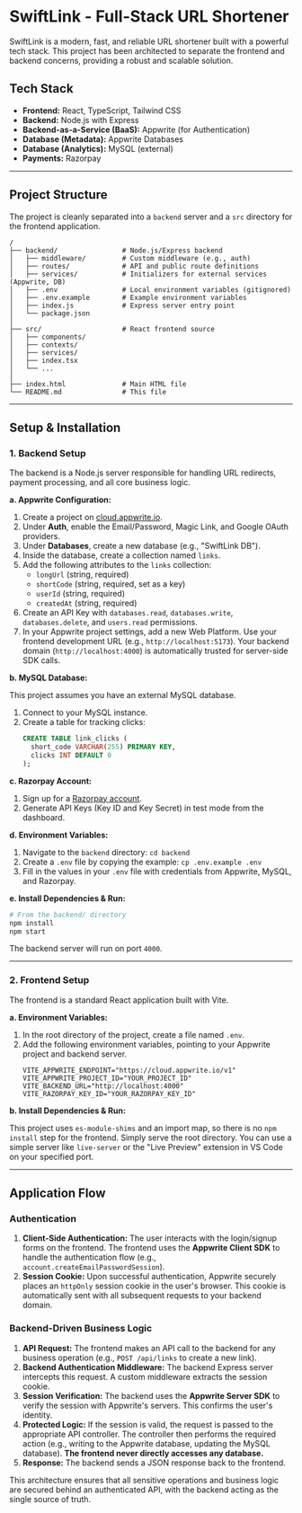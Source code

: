 # SwiftLink - Full-Stack URL Shortener

SwiftLink is a modern, fast, and reliable URL shortener built with a powerful tech stack. This project has been architected to separate the frontend and backend concerns, providing a robust and scalable solution.

## Tech Stack

- **Frontend:** React, TypeScript, Tailwind CSS
- **Backend:** Node.js with Express
- **Backend-as-a-Service (BaaS):** Appwrite (for Authentication)
- **Database (Metadata):** Appwrite Databases
- **Database (Analytics):** MySQL (external)
- **Payments:** Razorpay

---

## Project Structure

The project is cleanly separated into a `backend` server and a `src` directory for the frontend application.

```
/
├── backend/                # Node.js/Express backend
│   ├── middleware/         # Custom middleware (e.g., auth)
│   ├── routes/             # API and public route definitions
│   ├── services/           # Initializers for external services (Appwrite, DB)
│   ├── .env                # Local environment variables (gitignored)
│   ├── .env.example        # Example environment variables
│   ├── index.js            # Express server entry point
│   └── package.json
│
├── src/                    # React frontend source
│   ├── components/
│   ├── contexts/
│   ├── services/
│   ├── index.tsx
│   └── ...
│
├── index.html              # Main HTML file
└── README.md               # This file
```

---

## Setup & Installation

### 1. Backend Setup

The backend is a Node.js server responsible for handling URL redirects, payment processing, and all core business logic.

**a. Appwrite Configuration:**

1.  Create a project on [cloud.appwrite.io](https://cloud.appwrite.io).
2.  Under **Auth**, enable the Email/Password, Magic Link, and Google OAuth providers.
3.  Under **Databases**, create a new database (e.g., "SwiftLink DB").
4.  Inside the database, create a collection named `links`.
5.  Add the following attributes to the `links` collection:
    - `longUrl` (string, required)
    - `shortCode` (string, required, set as a key)
    - `userId` (string, required)
    - `createdAt` (string, required)
6.  Create an API Key with `databases.read`, `databases.write`, `databases.delete`, and `users.read` permissions.
7.  In your Appwrite project settings, add a new Web Platform. Use your frontend development URL (e.g., `http://localhost:5173`). Your backend domain (`http://localhost:4000`) is automatically trusted for server-side SDK calls.

**b. MySQL Database:**

This project assumes you have an external MySQL database.
1.  Connect to your MySQL instance.
2.  Create a table for tracking clicks:
    ```sql
    CREATE TABLE link_clicks (
      short_code VARCHAR(255) PRIMARY KEY,
      clicks INT DEFAULT 0
    );
    ```

**c. Razorpay Account:**

1.  Sign up for a [Razorpay account](https://razorpay.com/).
2.  Generate API Keys (Key ID and Key Secret) in test mode from the dashboard.

**d. Environment Variables:**

1.  Navigate to the `backend` directory: `cd backend`
2.  Create a `.env` file by copying the example: `cp .env.example .env`
3.  Fill in the values in your `.env` file with credentials from Appwrite, MySQL, and Razorpay.

**e. Install Dependencies & Run:**

```bash
# From the backend/ directory
npm install
npm start
```
The backend server will run on port `4000`.

---

### 2. Frontend Setup

The frontend is a standard React application built with Vite.

**a. Environment Variables:**

1.  In the root directory of the project, create a file named `.env`.
2.  Add the following environment variables, pointing to your Appwrite project and backend server.
    ```
    VITE_APPWRITE_ENDPOINT="https://cloud.appwrite.io/v1"
    VITE_APPWRITE_PROJECT_ID="YOUR_PROJECT_ID"
    VITE_BACKEND_URL="http://localhost:4000"
    VITE_RAZORPAY_KEY_ID="YOUR_RAZORPAY_KEY_ID"
    ```

**b. Install Dependencies & Run:**

This project uses `es-module-shims` and an import map, so there is no `npm install` step for the frontend. Simply serve the root directory. You can use a simple server like `live-server` or the "Live Preview" extension in VS Code on your specified port.

---

## Application Flow

### Authentication

1.  **Client-Side Authentication:** The user interacts with the login/signup forms on the frontend. The frontend uses the **Appwrite Client SDK** to handle the authentication flow (e.g., `account.createEmailPasswordSession`).
2.  **Session Cookie:** Upon successful authentication, Appwrite securely places an `httpOnly` session cookie in the user's browser. This cookie is automatically sent with all subsequent requests to your backend domain.

### Backend-Driven Business Logic

1.  **API Request:** The frontend makes an API call to the backend for any business operation (e.g., `POST /api/links` to create a new link).
2.  **Backend Authentication Middleware:** The backend Express server intercepts this request. A custom middleware extracts the session cookie.
3.  **Session Verification:** The backend uses the **Appwrite Server SDK** to verify the session with Appwrite's servers. This confirms the user's identity.
4.  **Protected Logic:** If the session is valid, the request is passed to the appropriate API controller. The controller then performs the required action (e.g., writing to the Appwrite database, updating the MySQL database). **The frontend never directly accesses any database.**
5.  **Response:** The backend sends a JSON response back to the frontend.

This architecture ensures that all sensitive operations and business logic are secured behind an authenticated API, with the backend acting as the single source of truth.